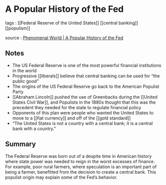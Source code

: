 # A Popular History of the Fed

tags
: [[Federal Reserve of the United States]] [[central banking]] [[populism]]

source
: [Phenomenal World | A Popular History of the Fed](https://phenomenalworld.org/analysis/a-popular-history-of-the-fed)


## Notes

-   The US Federal Reserve is one of the most powerful financial institutions in the world
-   Progressive [[liberals]] believe that central banking can be used for &ldquo;the public good&rdquo;
-   The origins of the US Federal Reserve go back to the American Populist Party
-   [[Abraham Lincoln]] pushed the use of Greenbacks during the [[United States Civil War]], and Populists in the 1880s thought that this was the precedent they needed for the state to regulate financial policy
-   Opponents of this plan were people who wanted the United States to move to a [[fiat currency]] and off of the [[gold standard]]
-   &ldquo;The United States is not a country with a central bank; it is a central bank with a country.&rdquo;


## Summary

The Federal Reserve was born out of a despite time in American history where state power was needed to reign in the worst excesses of finance. For example, poor rural farmers, where speculation is an important part of being a farmer, benefitted from the decision to create a central bank. This populist origin may explain some of the Fed&rsquo;s behavior.
